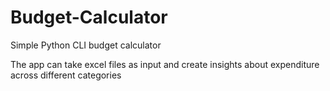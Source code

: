 # Budget-Calculator
Simple Python CLI budget calculator

The app can take excel files as input and create insights about expenditure across different categories
